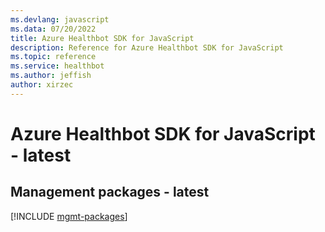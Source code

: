 ```yaml
---
ms.devlang: javascript
ms.data: 07/20/2022
title: Azure Healthbot SDK for JavaScript
description: Reference for Azure Healthbot SDK for JavaScript
ms.topic: reference
ms.service: healthbot
ms.author: jeffish
author: xirzec
---
```

# Azure Healthbot SDK for JavaScript - latest

## Management packages - latest
[!INCLUDE [mgmt-packages](healthbot-mgmt-index.md)]
